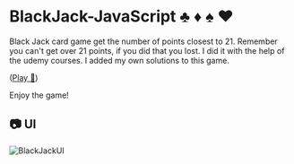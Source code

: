 # BlackJack-JavaScript ♣️ ♦️ ♠️ ♥️

Black Jack card game get the number of points closest to 21. Remember you can't get over 21 points, if you did that you lost.
I did it with the help of the udemy courses. I added my own solutions to this game.

 ([Play 🚀](gregoryannn.github.io/blackjack/))

Enjoy the game!


## 📷 UI
![BlackJackUI](https://user-images.githubusercontent.com/32854050/155970290-3699a04b-cb8d-46c2-a389-136c9cd67cea.jpg)

